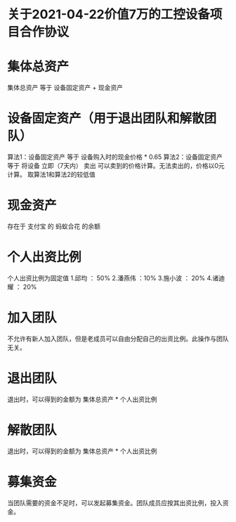 # 关于2021-04-22价值7万的工控设备项目合作协议
# 集体总资产
集体总资产 等于 设备固定资产 + 现金资产

# 设备固定资产（用于退出团队和解散团队）
算法1：设备固定资产 等于 设备购入时的现金价格 * 0.65 
算法2：设备固定资产 等于 将设备 立即（7天内） 卖出 可以卖到的价格计算。无法卖出的，价格以0元计算。 
取算法1和算法2的较低值

# 现金资产
存在于 支付宝 的 蚂蚁合花 的余额

# 个人出资比例
个人出资比例为固定值
1.邱均 ： 50% 
2.潘燕伟 ：10%
3.施小波 ： 20% 
4.诸迪耀 ： 20% 

# 加入团队
不允许有新人加入团队，但是老成员可以自由分配自己的出资比例。此操作与团队无关。

# 退出团队
退出时，可以得到的金额为   集体总资产 * 个人出资比例 


# 解散团队
退出时，可以得到的金额为   集体总资产 * 个人出资比例 

# 募集资金
当团队需要的资金不足时，可以发起募集资金。团队成员应按其出资比例，投入资金。
